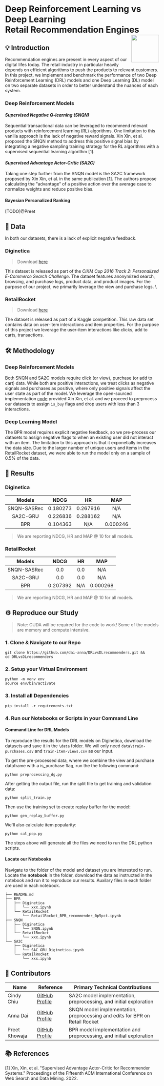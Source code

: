 # Deep Reinforcement Learning vs Deep Learning <br> Retail Recommendation Engines <img width=90 align="right" src="https://upload.wikimedia.org/wikipedia/commons/thumb/e/e6/Duke_University_logo.svg/1024px-Duke_University_logo.svg.png">

## 💡 Introduction
Recommendation engines are present in every aspect of our digital lifes today. The retail industry in particular heavily depends on efficient algorithms to push the products to relevant customers.
In this project, we implement and benchmark the performance of two Deep Reinforcement Learning (DRL) models and one Deep Learning (DL) model on two separate datasets in order to better understand the nuances of each system.

### Deep Reinforcement Models
#### *Supervised Negative Q-learning (SNQN)*
Sequential transactional data can be leveraged to recommend relevant products with reinforcement learning (RL) algorithms. One limitation to this vanilla approach is the lack of negative reward signals. Xin Xin, et al. proposed the SNQN method to address this positive signal bias by integrating a negative sampling training strategy for the RL algorithms with a supervised sequential learning algorithm [1].

#### *Supervised Advantage Actor-Critic (SA2C)*
Taking one step further from the SNQN model is the SA2C framework proposed by Xin Xin, et al. in the same publication [1]. The authors propose calculating the "advantage" of a positive action over the average case to normalize weights and reduce positive bias.

#### Bayesian Personalized Ranking
[TODO]@Preet 

## 🔢 Data
In both our datasets, there is a lack of explicit negative feedback. 

### Diginetica
> Download [here](https://competitions.codalab.org/competitions/11161)

This dataset is released as part of the *CIKM Cup 2016 Track 2: Personalized E-Commerce Search Challenge*. The dataset features anonymized search, browsing, and purchase logs, product data, and product images. For the purpose of our project, we primarily leverage the view and purchase logs. \\


### RetailRocket
> Download [here](https://www.kaggle.com/datasets/retailrocket/ecommerce-dataset)

The dataset is released as part of a Kaggle competition. This raw data set contains data on user-item interactions and item properties. For the purpose of this project we leverage the user-item interactions like clicks, add to carts, transactions.

## 🛠️ Methodology
### Deep Reinforcement Models
Both SNQN and SA2C models require click (or view), purchase (or add to cart) data. While both are positive interactions, we treat clicks as negative signals and purchases as positive, where only positive signals affect the user state as part of the model. We leverage the open-sourced implementation [code](https://drive.google.com/file/d/185KB520pBLgwmiuEe7JO78kUwUL_F45t/view) provided Xin Xin, et al. and we proceed to preprocess our datasets to assign `is_buy` flags and drop users with less than 3 interactions.


### Deep Learning Model
The BPR model requires explicit negative feedback, so we pre-process our datasets to assign negative flags to when an existing user did not interact with an item. The limitation to this approach is that it exponetially increases the data size. Due to the larger number of unique users and items in the RetailRocket dataset, we were able to run the model only on a sample of 0.5% of the data.

## 🔎 Results

### Diginetica

| **Models**  | **NDCG** |  **HR**  | **MAP**  |
| :---------: | :------: | :------: | :------: |
| SNQN-SASRec | 0.180273 | 0.267916 |   N/A    |
|  SA2C-GRU   | 0.226836 | 0.288162 |   N/A    |
|     BPR     | 0.104363 |   N/A    | 0.000246 |


> We are reporting NDCG, HR and MAP @ 10 for all models.

### RetailRocket

| **Models**  | **NDCG** | **HR** | **MAP**  |
| :---------: | :------: | :----: | :------: |
| SNQN-SASRec |   0.0    |  0.0   |   N/A    |
|  SA2C-GRU   |   0.0    |  0.0   |   N/A    |
|     BPR     | 0.207392 |  N/A   | 0.000268 |

> We are reporting NDCG, HR and MAP @ 10 for all models.

## ⚙️ Reproduce our Study
> Note: CUDA will be required for the code to work! Some of the models are memory and compute intensive.

### **1. Clone & Navigate to our Repo**
```
git clone https://github.com/dai-anna/DRLvsDLrecommenders.git && 
cd DRLvsDLrecommenders
```

### **2. Setup your Virtual Environment**
```
python -m venv env
source env/bin/activate
```

### **3. Install all Dependencies**
```
pip install -r requirements.txt
```

### **4. Run our Notebooks or Scripts in your Command Line** 

#### Command Line for DRL Models

To reproduce the results for the DRL models on Diginetica, download the datasets and save it in the ```\data``` folder. We will only need ```data\train-purchases.csv``` and ```train-item-views.csv``` as our input. 

To get the pre-processed data, where we combine the view and purchase dataframe with a is_purchase flag, run the the following command:
```
python preprocessing_dg.py
```
After getting the output file, run the split file to get training and validation data:
```
python split_train.py
```
Then use the training set to create replay buffer for the model:
```
python gen_replay_buffer.py
```
We'll also calculate item popularity:
```
python cal_pop.py
```
The steps above will generate all the files we need to run the DRL python scripts. 

#### Locate our Notebooks
Navigate to the folder of the model and dataset you are interested to run. Locate the **notebook** in the folder, download the data as instructed in the notebook and run it to reproduce our results. Auxilary files in each folder are used in each notebook.


```
├── README.md
├── BPR
│   ├── Diginetica
│   │   └── xxx.ipynb
│   └── RetailRocket
│       └── RetailRocket_BPR_recommender_0p5pct.ipynb
├── SNQN
│   ├── Diginetica
│   │   └── SNQN.ipynb
│   └── RetailRocket
│       └── xxx.ipynb
└── SA2C
    ├── Diginetica
    │   └── SAC_GRU_Diginetica.ipynb
    └── RetailRocket
        └── xxx.ipynb
```

## 👯 Contributors

| **Name**      | **Reference**                                          | **Primary Technical Contributions**                                         |
| ------------- | ------------------------------------------------------ | --------------------------------------------------------------------------- |
| Cindy Chiu    | [GitHub Profile](https://github.com/cindy-yuting-chiu) | SA2C model implementation, preprocessing, and initial exploration           |
| Anna Dai      | [GitHub Profile](https://github.com/dai-anna)          | SNQN model implementation, preprocessing and edits for BPR on Retail Rocket |
| Preet Khowaja | [GitHub Profile](https://github.com/preetkhowaja)      | BPR model implementation and preprocessing, and initial exploration         |

## 📚 References
[1] Xin, Xin, et al. "Supervised Advantage Actor-Critic for Recommender Systems." Proceedings of the Fifteenth ACM International Conference on Web Search and Data Mining. 2022.

